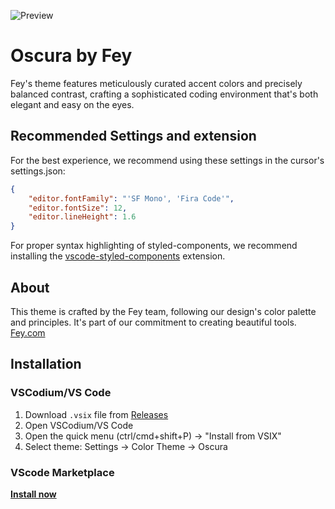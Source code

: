 ![Preview](https://res.cloudinary.com/narative/image/upload/oscura-preview.jpg)


# Oscura by Fey

Fey's theme features meticulously curated accent colors and precisely balanced contrast, crafting a sophisticated coding environment that's both elegant and easy on the eyes.

## Recommended Settings and extension

For the best experience, we recommend using these settings in the cursor's settings.json:

```json
{
    "editor.fontFamily": "'SF Mono', 'Fira Code'",
    "editor.fontSize": 12,
    "editor.lineHeight": 1.6
}
```

For proper syntax highlighting of styled-components, we recommend installing the [vscode-styled-components](https://marketplace.visualstudio.com/items?itemName=styled-components.vscode-styled-components) extension.

## About

This theme is crafted by the Fey team, following our design's color palette and principles. It's part of our commitment to creating beautiful tools. [Fey.com](https://fey.com)

## Installation

### VSCodium/VS Code
1. Download `.vsix` file from [Releases](https://github.com/narative/oscura/releases)
2. Open VSCodium/VS Code
3. Open the quick menu (ctrl/cmd+shift+P) → "Install from VSIX"
4. Select theme: Settings → Color Theme → Oscura

### VScode Marketplace

<a href="https://marketplace.visualstudio.com/items?itemName=Fey.oscura"><strong>Install now</strong></a>